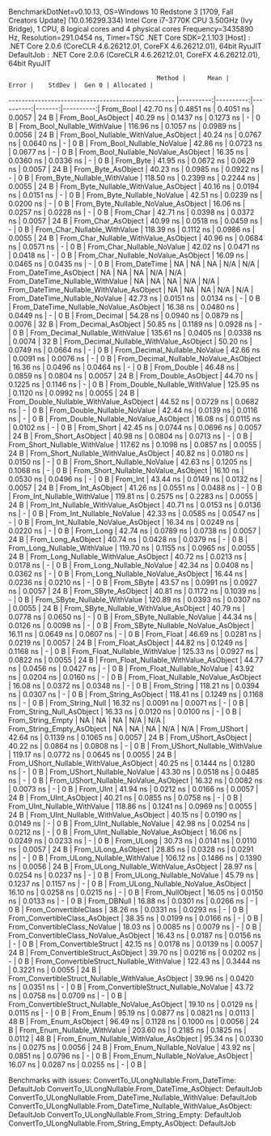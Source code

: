 
BenchmarkDotNet=v0.10.13, OS=Windows 10 Redstone 3 [1709, Fall Creators Update] (10.0.16299.334)
Intel Core i7-3770K CPU 3.50GHz (Ivy Bridge), 1 CPU, 8 logical cores and 4 physical cores
Frequency=3435890 Hz, Resolution=291.0454 ns, Timer=TSC
.NET Core SDK=2.1.103
  [Host]     : .NET Core 2.0.6 (CoreCLR 4.6.26212.01, CoreFX 4.6.26212.01), 64bit RyuJIT
  DefaultJob : .NET Core 2.0.6 (CoreCLR 4.6.26212.01, CoreFX 4.6.26212.01), 64bit RyuJIT


                                             Method |      Mean |     Error |    StdDev |  Gen 0 | Allocated |
--------------------------------------------------- |----------:|----------:|----------:|-------:|----------:|
                                          From_Bool |  42.70 ns | 0.4851 ns | 0.4051 ns | 0.0057 |      24 B |
                                 From_Bool_AsObject |  40.29 ns | 0.1437 ns | 0.1273 ns |      - |       0 B |
                       From_Bool_Nullable_WithValue | 116.96 ns | 0.1057 ns | 0.0989 ns | 0.0056 |      24 B |
              From_Bool_Nullable_WithValue_AsObject |  40.24 ns | 0.0767 ns | 0.0640 ns |      - |       0 B |
                         From_Bool_Nullable_NoValue |  42.86 ns | 0.0723 ns | 0.0677 ns |      - |       0 B |
                From_Bool_Nullable_NoValue_AsObject |  16.35 ns | 0.0360 ns | 0.0336 ns |      - |       0 B |
                                          From_Byte |  41.95 ns | 0.0672 ns | 0.0629 ns | 0.0057 |      24 B |
                                 From_Byte_AsObject |  40.23 ns | 0.0985 ns | 0.0922 ns |      - |       0 B |
                       From_Byte_Nullable_WithValue | 118.50 ns | 0.2399 ns | 0.2244 ns | 0.0055 |      24 B |
              From_Byte_Nullable_WithValue_AsObject |  40.16 ns | 0.0194 ns | 0.0151 ns |      - |       0 B |
                         From_Byte_Nullable_NoValue |  42.51 ns | 0.0239 ns | 0.0200 ns |      - |       0 B |
                From_Byte_Nullable_NoValue_AsObject |  16.06 ns | 0.0257 ns | 0.0228 ns |      - |       0 B |
                                          From_Char |  42.71 ns | 0.0398 ns | 0.0372 ns | 0.0057 |      24 B |
                                 From_Char_AsObject |  40.99 ns | 0.0518 ns | 0.0459 ns |      - |       0 B |
                       From_Char_Nullable_WithValue | 118.39 ns | 0.1112 ns | 0.0986 ns | 0.0055 |      24 B |
              From_Char_Nullable_WithValue_AsObject |  40.96 ns | 0.0684 ns | 0.0571 ns |      - |       0 B |
                         From_Char_Nullable_NoValue |  42.02 ns | 0.0471 ns | 0.0418 ns |      - |       0 B |
                From_Char_Nullable_NoValue_AsObject |  16.09 ns | 0.0465 ns | 0.0435 ns |      - |       0 B |
                                      From_DateTime |        NA |        NA |        NA |    N/A |       N/A |
                             From_DateTime_AsObject |        NA |        NA |        NA |    N/A |       N/A |
                   From_DateTime_Nullable_WithValue |        NA |        NA |        NA |    N/A |       N/A |
          From_DateTime_Nullable_WithValue_AsObject |        NA |        NA |        NA |    N/A |       N/A |
                     From_DateTime_Nullable_NoValue |  42.73 ns | 0.0151 ns | 0.0134 ns |      - |       0 B |
            From_DateTime_Nullable_NoValue_AsObject |  16.38 ns | 0.0480 ns | 0.0449 ns |      - |       0 B |
                                       From_Decimal |  54.28 ns | 0.0940 ns | 0.0879 ns | 0.0076 |      32 B |
                              From_Decimal_AsObject |  50.85 ns | 0.1189 ns | 0.0928 ns |      - |       0 B |
                    From_Decimal_Nullable_WithValue | 135.61 ns | 0.0405 ns | 0.0338 ns | 0.0074 |      32 B |
           From_Decimal_Nullable_WithValue_AsObject |  50.20 ns | 0.0749 ns | 0.0664 ns |      - |       0 B |
                      From_Decimal_Nullable_NoValue |  42.66 ns | 0.0091 ns | 0.0076 ns |      - |       0 B |
             From_Decimal_Nullable_NoValue_AsObject |  16.36 ns | 0.0496 ns | 0.0464 ns |      - |       0 B |
                                        From_Double |  46.48 ns | 0.0859 ns | 0.0804 ns | 0.0057 |      24 B |
                               From_Double_AsObject |  44.70 ns | 0.1225 ns | 0.1146 ns |      - |       0 B |
                     From_Double_Nullable_WithValue | 125.95 ns | 0.1120 ns | 0.0992 ns | 0.0055 |      24 B |
            From_Double_Nullable_WithValue_AsObject |  44.52 ns | 0.0729 ns | 0.0682 ns |      - |       0 B |
                       From_Double_Nullable_NoValue |  42.44 ns | 0.0139 ns | 0.0116 ns |      - |       0 B |
              From_Double_Nullable_NoValue_AsObject |  16.08 ns | 0.0115 ns | 0.0102 ns |      - |       0 B |
                                         From_Short |  42.45 ns | 0.0744 ns | 0.0696 ns | 0.0057 |      24 B |
                                From_Short_AsObject |  40.98 ns | 0.0804 ns | 0.0713 ns |      - |       0 B |
                      From_Short_Nullable_WithValue | 117.62 ns | 0.1098 ns | 0.0857 ns | 0.0055 |      24 B |
             From_Short_Nullable_WithValue_AsObject |  40.82 ns | 0.0180 ns | 0.0150 ns |      - |       0 B |
                        From_Short_Nullable_NoValue |  42.63 ns | 0.1205 ns | 0.1068 ns |      - |       0 B |
               From_Short_Nullable_NoValue_AsObject |  16.10 ns | 0.0530 ns | 0.0496 ns |      - |       0 B |
                                           From_Int |  43.44 ns | 0.0149 ns | 0.0132 ns | 0.0057 |      24 B |
                                  From_Int_AsObject |  41.26 ns | 0.0551 ns | 0.0488 ns |      - |       0 B |
                        From_Int_Nullable_WithValue | 119.81 ns | 0.2575 ns | 0.2283 ns | 0.0055 |      24 B |
               From_Int_Nullable_WithValue_AsObject |  40.71 ns | 0.0153 ns | 0.0136 ns |      - |       0 B |
                          From_Int_Nullable_NoValue |  42.33 ns | 0.0585 ns | 0.0547 ns |      - |       0 B |
                 From_Int_Nullable_NoValue_AsObject |  16.34 ns | 0.0249 ns | 0.0220 ns |      - |       0 B |
                                          From_Long |  42.74 ns | 0.0789 ns | 0.0738 ns | 0.0057 |      24 B |
                                 From_Long_AsObject |  40.74 ns | 0.0428 ns | 0.0379 ns |      - |       0 B |
                       From_Long_Nullable_WithValue | 119.70 ns | 0.1155 ns | 0.0965 ns | 0.0055 |      24 B |
              From_Long_Nullable_WithValue_AsObject |  40.72 ns | 0.0213 ns | 0.0178 ns |      - |       0 B |
                         From_Long_Nullable_NoValue |  42.34 ns | 0.0408 ns | 0.0362 ns |      - |       0 B |
                From_Long_Nullable_NoValue_AsObject |  16.44 ns | 0.0236 ns | 0.0210 ns |      - |       0 B |
                                         From_SByte |  43.57 ns | 0.0991 ns | 0.0927 ns | 0.0057 |      24 B |
                                From_SByte_AsObject |  40.81 ns | 0.1172 ns | 0.1039 ns |      - |       0 B |
                      From_SByte_Nullable_WithValue | 120.89 ns | 0.0393 ns | 0.0307 ns | 0.0055 |      24 B |
             From_SByte_Nullable_WithValue_AsObject |  40.79 ns | 0.0778 ns | 0.0650 ns |      - |       0 B |
                        From_SByte_Nullable_NoValue |  44.34 ns | 0.0126 ns | 0.0098 ns |      - |       0 B |
               From_SByte_Nullable_NoValue_AsObject |  16.11 ns | 0.0649 ns | 0.0607 ns |      - |       0 B |
                                         From_Float |  46.69 ns | 0.0281 ns | 0.0219 ns | 0.0057 |      24 B |
                                From_Float_AsObject |  44.82 ns | 0.1249 ns | 0.1168 ns |      - |       0 B |
                      From_Float_Nullable_WithValue | 125.33 ns | 0.0927 ns | 0.0822 ns | 0.0055 |      24 B |
             From_Float_Nullable_WithValue_AsObject |  44.77 ns | 0.0456 ns | 0.0427 ns |      - |       0 B |
                        From_Float_Nullable_NoValue |  43.92 ns | 0.0204 ns | 0.0160 ns |      - |       0 B |
               From_Float_Nullable_NoValue_AsObject |  16.08 ns | 0.0372 ns | 0.0348 ns |      - |       0 B |
                                        From_String | 118.21 ns | 0.0394 ns | 0.0307 ns |      - |       0 B |
                               From_String_AsObject | 118.41 ns | 0.1249 ns | 0.1168 ns |      - |       0 B |
                                   From_String_Null |  16.32 ns | 0.0091 ns | 0.0071 ns |      - |       0 B |
                          From_String_Null_AsObject |  16.33 ns | 0.0120 ns | 0.0100 ns |      - |       0 B |
                                  From_String_Empty |        NA |        NA |        NA |    N/A |       N/A |
                         From_String_Empty_AsObject |        NA |        NA |        NA |    N/A |       N/A |
                                        From_UShort |  42.64 ns | 0.1139 ns | 0.1065 ns | 0.0057 |      24 B |
                               From_UShort_AsObject |  40.22 ns | 0.0864 ns | 0.0808 ns |      - |       0 B |
                     From_UShort_Nullable_WithValue | 119.17 ns | 0.0772 ns | 0.0645 ns | 0.0055 |      24 B |
            From_UShort_Nullable_WithValue_AsObject |  40.25 ns | 0.1444 ns | 0.1280 ns |      - |       0 B |
                       From_UShort_Nullable_NoValue |  43.30 ns | 0.0518 ns | 0.0485 ns |      - |       0 B |
              From_UShort_Nullable_NoValue_AsObject |  16.32 ns | 0.0082 ns | 0.0073 ns |      - |       0 B |
                                          From_UInt |  41.94 ns | 0.0212 ns | 0.0166 ns | 0.0057 |      24 B |
                                 From_UInt_AsObject |  40.21 ns | 0.0855 ns | 0.0758 ns |      - |       0 B |
                       From_UInt_Nullable_WithValue | 118.86 ns | 0.1241 ns | 0.0969 ns | 0.0055 |      24 B |
              From_UInt_Nullable_WithValue_AsObject |  40.15 ns | 0.0190 ns | 0.0149 ns |      - |       0 B |
                         From_UInt_Nullable_NoValue |  42.98 ns | 0.0254 ns | 0.0212 ns |      - |       0 B |
                From_UInt_Nullable_NoValue_AsObject |  16.06 ns | 0.0249 ns | 0.0233 ns |      - |       0 B |
                                         From_ULong |  30.73 ns | 0.0141 ns | 0.0110 ns | 0.0057 |      24 B |
                                From_ULong_AsObject |  28.85 ns | 0.0328 ns | 0.0291 ns |      - |       0 B |
                      From_ULong_Nullable_WithValue | 106.12 ns | 0.1486 ns | 0.1390 ns | 0.0056 |      24 B |
             From_ULong_Nullable_WithValue_AsObject |  28.97 ns | 0.0254 ns | 0.0237 ns |      - |       0 B |
                        From_ULong_Nullable_NoValue |  45.79 ns | 0.1237 ns | 0.1157 ns |      - |       0 B |
               From_ULong_Nullable_NoValue_AsObject |  16.10 ns | 0.0258 ns | 0.0215 ns |      - |       0 B |
                                    From_NullObject |  16.05 ns | 0.0150 ns | 0.0133 ns |      - |       0 B |
                                        From_DBNull |  16.88 ns | 0.0301 ns | 0.0266 ns |      - |       0 B |
                              From_ConvertibleClass |  38.26 ns | 0.0331 ns | 0.0293 ns |      - |       0 B |
                     From_ConvertibleClass_AsObject |  38.35 ns | 0.0199 ns | 0.0166 ns |      - |       0 B |
                      From_ConvertibleClass_NoValue |  18.03 ns | 0.0085 ns | 0.0079 ns |      - |       0 B |
             From_ConvertibleClass_NoValue_AsObject |  16.43 ns | 0.0187 ns | 0.0156 ns |      - |       0 B |
                             From_ConvertibleStruct |  42.15 ns | 0.0178 ns | 0.0139 ns | 0.0057 |      24 B |
                    From_ConvertibleStruct_AsObject |  39.70 ns | 0.0216 ns | 0.0202 ns |      - |       0 B |
          From_ConvertibleStruct_Nullable_WithValue | 122.43 ns | 0.3444 ns | 0.3221 ns | 0.0055 |      24 B |
 From_ConvertibleStruct_Nullable_WithValue_AsObject |  39.96 ns | 0.0420 ns | 0.0351 ns |      - |       0 B |
            From_ConvertibleStruct_Nullable_NoValue |  43.72 ns | 0.0758 ns | 0.0709 ns |      - |       0 B |
   From_ConvertibleStruct_Nullable_NoValue_AsObject |  19.10 ns | 0.0129 ns | 0.0115 ns |      - |       0 B |
                                          From_Enum |  95.19 ns | 0.0877 ns | 0.0821 ns | 0.0113 |      48 B |
                                 From_Enum_AsObject |  96.49 ns | 0.1128 ns | 0.1000 ns | 0.0056 |      24 B |
                       From_Enum_Nullable_WithValue | 203.60 ns | 0.2185 ns | 0.1825 ns | 0.0112 |      48 B |
              From_Enum_Nullable_WithValue_AsObject |  95.34 ns | 0.0330 ns | 0.0275 ns | 0.0056 |      24 B |
                         From_Enum_Nullable_NoValue |  43.92 ns | 0.0851 ns | 0.0796 ns |      - |       0 B |
                From_Enum_Nullable_NoValue_AsObject |  16.07 ns | 0.0287 ns | 0.0255 ns |      - |       0 B |

Benchmarks with issues:
  ConvertTo_ULongNullable.From_DateTime: DefaultJob
  ConvertTo_ULongNullable.From_DateTime_AsObject: DefaultJob
  ConvertTo_ULongNullable.From_DateTime_Nullable_WithValue: DefaultJob
  ConvertTo_ULongNullable.From_DateTime_Nullable_WithValue_AsObject: DefaultJob
  ConvertTo_ULongNullable.From_String_Empty: DefaultJob
  ConvertTo_ULongNullable.From_String_Empty_AsObject: DefaultJob

